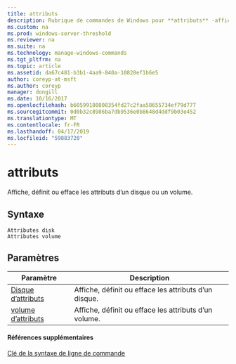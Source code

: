 ```yaml
---
title: attributs
description: Rubrique de commandes de Windows pour **attributs** -affiche, définit ou efface les attributs d’un disque ou un volume.
ms.custom: na
ms.prod: windows-server-threshold
ms.reviewer: na
ms.suite: na
ms.technology: manage-windows-commands
ms.tgt_pltfrm: na
ms.topic: article
ms.assetid: da67c481-b3b1-4aa9-840a-10828ef1b6e5
author: coreyp-at-msft
ms.author: coreyp
manager: dongill
ms.date: 10/16/2017
ms.openlocfilehash: b60599180808354fd27c2faa58655734ef79d777
ms.sourcegitcommit: 0d0b32c8986ba7db9536e0b8648d4ddf9b03e452
ms.translationtype: MT
ms.contentlocale: fr-FR
ms.lasthandoff: 04/17/2019
ms.locfileid: "59883720"
---
```

# <a name="attributes"></a>attributs



Affiche, définit ou efface les attributs d’un disque ou un volume.

## <a name="syntax"></a>Syntaxe

```
Attributes disk
Attributes volume
```

## <a name="parameters"></a>Paramètres

|Paramètre|Description|
|---------|-----------|
|[Disque d’attributs](attributes-disk.md)|Affiche, définit ou efface les attributs d’un disque.|
|[volume d’attributs](attributes-volume.md)|Affiche, définit ou efface les attributs d’un volume.|

#### <a name="additional-references"></a>Références supplémentaires

[Clé de la syntaxe de ligne de commande](command-line-syntax-key.md)

